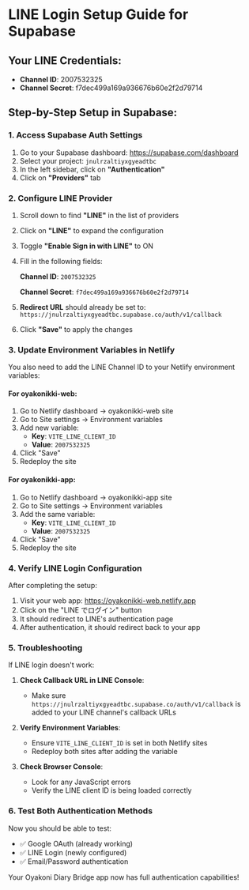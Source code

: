 # LINE Login Setup Guide for Supabase

## Your LINE Credentials:

- **Channel ID**: 2007532325
- **Channel Secret**: f7dec499a169a936676b60e2f2d79714

## Step-by-Step Setup in Supabase:

### 1. Access Supabase Auth Settings

1. Go to your Supabase dashboard: https://supabase.com/dashboard
2. Select your project: `jnulrzaltiyxgyeadtbc`
3. In the left sidebar, click on **"Authentication"**
4. Click on **"Providers"** tab

### 2. Configure LINE Provider

1. Scroll down to find **"LINE"** in the list of providers
2. Click on **"LINE"** to expand the configuration
3. Toggle **"Enable Sign in with LINE"** to ON
4. Fill in the following fields:

   **Channel ID**: `2007532325`

   **Channel Secret**: `f7dec499a169a936676b60e2f2d79714`

5. **Redirect URL** should already be set to:
   `https://jnulrzaltiyxgyeadtbc.supabase.co/auth/v1/callback`

6. Click **"Save"** to apply the changes

### 3. Update Environment Variables in Netlify

You also need to add the LINE Channel ID to your Netlify environment variables:

#### For oyakonikki-web:

1. Go to Netlify dashboard → oyakonikki-web site
2. Go to Site settings → Environment variables
3. Add new variable:
   - **Key**: `VITE_LINE_CLIENT_ID`
   - **Value**: `2007532325`
4. Click "Save"
5. Redeploy the site

#### For oyakonikki-app:

1. Go to Netlify dashboard → oyakonikki-app site
2. Go to Site settings → Environment variables
3. Add the same variable:
   - **Key**: `VITE_LINE_CLIENT_ID`
   - **Value**: `2007532325`
4. Click "Save"
5. Redeploy the site

### 4. Verify LINE Login Configuration

After completing the setup:

1. Visit your web app: https://oyakonikki-web.netlify.app
2. Click on the "LINE でログイン" button
3. It should redirect to LINE's authentication page
4. After authentication, it should redirect back to your app

### 5. Troubleshooting

If LINE login doesn't work:

1. **Check Callback URL in LINE Console**:

   - Make sure `https://jnulrzaltiyxgyeadtbc.supabase.co/auth/v1/callback` is added to your LINE channel's callback URLs

2. **Verify Environment Variables**:

   - Ensure `VITE_LINE_CLIENT_ID` is set in both Netlify sites
   - Redeploy both sites after adding the variable

3. **Check Browser Console**:
   - Look for any JavaScript errors
   - Verify the LINE client ID is being loaded correctly

### 6. Test Both Authentication Methods

Now you should be able to test:

- ✅ Google OAuth (already working)
- ✅ LINE Login (newly configured)
- ✅ Email/Password authentication

Your Oyakoni Diary Bridge app now has full authentication capabilities!
